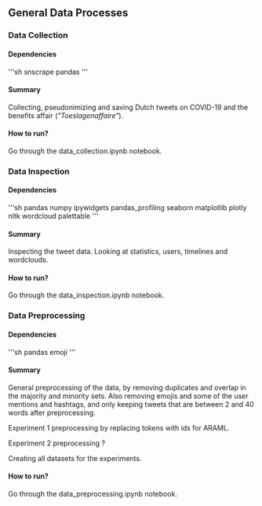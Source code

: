 ## General Data Processes

### Data Collection
#### Dependencies
'''sh
  snscrape
  pandas
'''

#### Summary
Collecting, pseudonimizing and saving Dutch tweets on COVID-19 and the benefits affair (_"Toeslagenaffaire"_).

#### How to run?
Go through the data_collection.ipynb notebook.

### Data Inspection
#### Dependencies
'''sh
  pandas
  numpy
  ipywidgets
  pandas_profiling
  seaborn
  matplotlib
  plotly
  nltk
  wordcloud
  palettable
'''

#### Summary
Inspecting the tweet data. Looking at statistics, users, timelines and wordclouds.

#### How to run?
Go through the data_inspection.ipynb notebook.

### Data Preprocessing
#### Dependencies
'''sh
  pandas
  emoji
'''

#### Summary
General preprocessing of the data, by removing duplicates and overlap in the majority and minority sets. Also removing emojis and some of the user mentions and hashtags, and only keeping tweets that are between 2 and 40 words after preprocessing.

Experiment 1 preprocessing by replacing tokens with ids for ARAML.

Experiment 2 preprocessing ?

Creating all datasets for the experiments.

#### How to run?
Go through the data_preprocessing.ipynb notebook.

